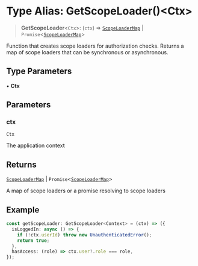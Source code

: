 # Type Alias: GetScopeLoader()\<Ctx\>

> **GetScopeLoader**\<`Ctx`\>: (`ctx`) => [`ScopeLoaderMap`](ScopeLoaderMap.md) \| `Promise`\<[`ScopeLoaderMap`](ScopeLoaderMap.md)\>

Function that creates scope loaders for authorization checks.
Returns a map of scope loaders that can be synchronous or asynchronous.

## Type Parameters

• **Ctx**

## Parameters

### ctx

`Ctx`

The application context

## Returns

[`ScopeLoaderMap`](ScopeLoaderMap.md) \| `Promise`\<[`ScopeLoaderMap`](ScopeLoaderMap.md)\>

A map of scope loaders or a promise resolving to scope loaders

## Example

```typescript
const getScopeLoader: GetScopeLoader<Context> = (ctx) => ({
  isLoggedIn: async () => {
    if (!ctx.userId) throw new UnauthenticatedError();
    return true;
  },
  hasAccess: (role) => ctx.user?.role === role,
});
```
